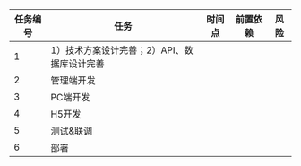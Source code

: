 | 任务编号 | 任务 | 时间点 | 前置依赖 | 风险 |
| --- | --- | --- | --- | --- |
| 1 | 1）技术方案设计完善；2）API、数据库设计完善 |  |  |  |
| 2 | 管理端开发 |  |  |  |
| 3 | PC端开发 |  |  |  |
| 4 | H5开发 |  |  |  |
| 5 | 测试&联调 |  |  |  |
| 6 | 部署 |  |  |  |
